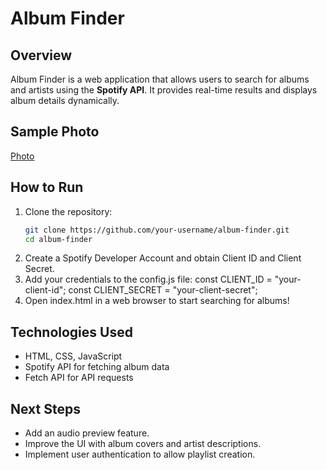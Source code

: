 # Album Finder 

## Overview  
Album Finder is a web application that allows users to search for albums and artists using the **Spotify API**. It provides real-time results and displays album details dynamically. 

## Sample Photo
[Photo]()

## How to Run  
1. Clone the repository:  
   ```sh
   git clone https://github.com/your-username/album-finder.git
   cd album-finder
2. Create a Spotify Developer Account and obtain Client ID and Client Secret.
3. Add your credentials to the config.js file:
  const CLIENT_ID = "your-client-id";
  const CLIENT_SECRET = "your-client-secret";
4. Open index.html in a web browser to start searching for albums!

## Technologies Used
- HTML, CSS, JavaScript
- Spotify API for fetching album data
- Fetch API for API requests

## Next Steps
- Add an audio preview feature.
- Improve the UI with album covers and artist descriptions.
- Implement user authentication to allow playlist creation.
